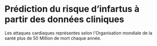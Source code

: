 # Prédiction du risque d’infartus à partir des données cliniques

Les attaques cardiaques représentes selon l'Organisation mondiale de la santé plus de 50 Million de mort chaque année. 

